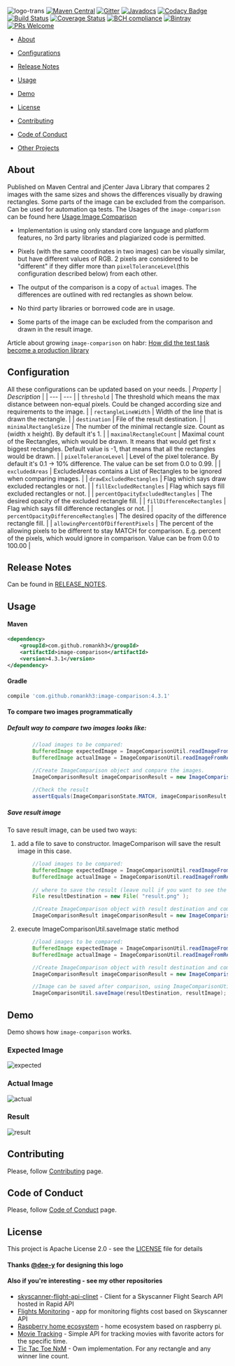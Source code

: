 ![logo-trans](https://user-images.githubusercontent.com/16310793/42029324-df117c42-7ad7-11e8-8d3e-9c6cd8822d6c.png)
[![Maven Central](https://img.shields.io/maven-central/v/com.github.romankh3/image-comparison.svg?label=Maven%20Central)](https://search.maven.org/search?q=g:%22com.github.romankh3%22%20AND%20a:%22image-comparison%22)
[![Gitter](https://badges.gitter.im/image-comparison/community.svg)](https://gitter.im/image-comparison/community?utm_source=badge&utm_medium=badge&utm_campaign=pr-badge)
[![Javadocs](http://www.javadoc.io/badge/com.github.romankh3/image-comparison.svg?color=green)](http://www.javadoc.io/doc/com.github.romankh3/image-comparison)
[![Codacy Badge](https://api.codacy.com/project/badge/Grade/e4fd1c61d0f147358f8c5df212256491)](https://app.codacy.com/app/romankh3/image-comparison?utm_source=github.com&utm_medium=referral&utm_content=romankh3/image-comparison&utm_campaign=Badge_Grade_Dashboard)
[![Build Status](https://travis-ci.org/romankh3/image-comparison.svg?branch=master)](https://travis-ci.org/romankh3/image-comparison) [![Coverage Status](https://coveralls.io/repos/github/romankh3/image-comparison/badge.svg?branch=master)](https://coveralls.io/github/romankh3/image-comparison?branch=master) [![BCH compliance](https://bettercodehub.com/edge/badge/romankh3/image-comparison?branch=master)](https://bettercodehub.com/) 
[![Bintray](https://api.bintray.com/packages/romankh3/image-comparison/image-comparison/images/download.svg) ](https://bintray.com/romankh3/image-comparison/image-comparison/_latestVersion)
[![PRs Welcome](https://img.shields.io/badge/PRs-welcome-brightgreen.svg)](https://github.com/romankh3/image-comparison/pulls)

*   [About](#about)

*   [Configurations](#configurations)

*   [Release Notes](#release-notes)

*   [Usage](#usage)

*   [Demo](#demo)

*   [License](#license)

*   [Contributing](#contributing)

*   [Code of Conduct](#code-of-conduct)

*   [Other Projects](#also-if-youre-interesting---see-my-other-repositories)

## About
Published on Maven Central and jCenter Java Library that compares 2 images with the same sizes and shows the differences visually by drawing rectangles. Some parts of the image can be excluded from the comparison. Can be used for automation qa tests. The Usages of the `image-comparison` can be found here [Usage Image Comparison](https://github.com/romankh3/usage-image-comparison)

*   Implementation is using only standard core language and platform features, no 3rd party libraries and plagiarized code is permitted.

*   Pixels (with the same coordinates in two images) can be visually similar, but have different values of RGB. 2 pixels are considered to be "different" if they differ more than `pixelToleranceLevel`(this configuration described below) from each other.

*   The output of the comparison is a copy of `actual` images. The differences are outlined with red rectangles as shown below.

*   No third party libraries or borrowed code are in usage.

*   Some parts of the image can be excluded from the comparison and drawn in the result image.

Article about growing `image-comparison` on habr: [How did the test task become a production library](https://habr.com/ru/post/475482/)

## Configuration
All these configurations can be updated based on your needs.
| *Property* | *Description* |
| --- | --- |
| `threshold` | The threshold which means the max distance between non-equal pixels. Could be changed according size and requirements to the image. |
| `rectangleLineWidth` | Width of the line that is drawn the rectangle. |
| `destination` | File of the result destination. |
| `minimalRectangleSize` | The number of the minimal rectangle size. Count as (width x height). By default it's 1. |
| `maximalRectangleCount` | Maximal count of the Rectangles, which would be drawn. It means that would get first x biggest rectangles. Default value is -1, that means that all the rectangles would be drawn. |
| `pixelToleranceLevel` | Level of the pixel tolerance. By default it's 0.1 -> 10% difference. The value can be set from 0.0 to 0.99. |
| `excludedAreas` | ExcludedAreas contains a List of Rectangles to be ignored when comparing images. |
| `drawExcludedRectangles` | Flag which says draw excluded rectangles or not. |
| `fillExcludedRectangles` | Flag which says fill excluded rectangles or not. |
| `percentOpacityExcludedRectangles` | The desired opacity of the excluded rectangle fill. |
| `fillDifferenceRectangles` | Flag which says fill difference rectangles or not. |
| `percentOpacityDifferenceRectangles` | The desired opacity of the difference rectangle fill. |
| `allowingPercentOfDifferentPixels` | The percent of the allowing pixels to be different to stay MATCH for comparison. E.g. percent of the pixels, which would ignore in comparison. Value can be from 0.0 to 100.00 |

## Release Notes

Can be found in [RELEASE_NOTES](RELEASE_NOTES.md).

## Usage

#### Maven
```xml
<dependency>
    <groupId>com.github.romankh3</groupId>
    <artifactId>image-comparison</artifactId>
    <version>4.3.1</version>
</dependency>
```
#### Gradle
```groovy
compile 'com.github.romankh3:image-comparison:4.3.1'
```

#### To compare two images programmatically
##### Default way to compare two images looks like:
```java
        //load images to be compared:
        BufferedImage expectedImage = ImageComparisonUtil.readImageFromResources("expected.png");
        BufferedImage actualImage = ImageComparisonUtil.readImageFromResources("actual.png");

        //Create ImageComparison object and compare the images.
        ImageComparisonResult imageComparisonResult = new ImageComparison(expectedImage, actualImage).compareImages();
        
        //Check the result
        assertEquals(ImageComparisonState.MATCH, imageComparisonResult.getImageComparisonState());
```

##### Save result image
To save result image, can be used two ways:
1. add a file to save to constructor. ImageComparison will save the result image in this case.
```java
        //load images to be compared:
        BufferedImage expectedImage = ImageComparisonUtil.readImageFromResources("expected.png");
        BufferedImage actualImage = ImageComparisonUtil.readImageFromResources("actual.png");
        
        // where to save the result (leave null if you want to see the result in the UI)
        File resultDestination = new File( "result.png" );

        //Create ImageComparison object with result destination and compare the images.
        ImageComparisonResult imageComparisonResult = new ImageComparison(expectedImage, actualImage, resultDestination).compareImages();
```
2. execute ImageComparisonUtil.saveImage static method
```java
        //load images to be compared:
        BufferedImage expectedImage = ImageComparisonUtil.readImageFromResources("expected.png");
        BufferedImage actualImage = ImageComparisonUtil.readImageFromResources("actual.png");

        //Create ImageComparison object with result destination and compare the images.
        ImageComparisonResult imageComparisonResult = new ImageComparison(expectedImage, actualImage).compareImages();

        //Image can be saved after comparison, using ImageComparisonUtil.
        ImageComparisonUtil.saveImage(resultDestination, resultImage); 
```

## Demo

Demo shows how `image-comparison` works.

### Expected Image

![expected](https://user-images.githubusercontent.com/16310793/28955567-52edeabe-78f0-11e7-8bb2-d435c8df23ff.png)

### Actual Image

![actual](https://user-images.githubusercontent.com/16310793/28955566-52ead892-78f0-11e7-993c-847350da0bf8.png)

### Result

![result](https://user-images.githubusercontent.com/16310793/28955568-52f23e02-78f0-11e7-92c5-07602b6a0887.png)

## Contributing
Please, follow [Contributing](CONTRIBUTING.md) page.

## Code of Conduct
Please, follow [Code of Conduct](CODE_OF_CONDUCT.md) page.

## License
This project is Apache License 2.0 - see the [LICENSE](LICENSE) file for details

#### Thanks [@dee-y](https://github.com/dee-y) for designing this logo

#### Also if you're interesting - see my other repositories
*   [skyscanner-flight-api-clinet](https://github.com/romankh3/skyscanner-flight-api-client) - Client for a Skyscanner Flight Search API hosted in Rapid API
*   [Flights Monitoring](https://github.com/romankh3/flights-monitoring) - app for monitoring flights cost based on Skyscanner API
*   [Raspberry home ecosystem](https://github.com/romankh3/raspberrypi-home-ecosystem) - home ecosystem based on raspberry pi.
*   [Movie Tracking](https://github.com/romankh3/movietracking) - Simple API for tracking movies with favorite actors for the specific time.
*   [Tic Tac Toe NxM](https://github.com/romankh3/tictactoe) - Own implementation. For any rectangle and any winner line count. 
